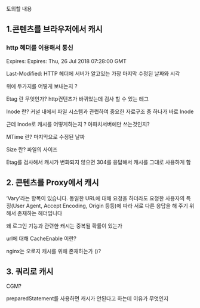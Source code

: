 
토의할 내용

## 1.콘텐츠를 브라우저에서 캐시

### http 헤더를 이용해서 통신

Expires: Expires: Thu, 26 Jul 2018 07:28:00 GMT

Last-Modified: HTTP 헤더에 서버가 알고있는 가장 마지막 수정된 날짜와 시각

위에 두가지를 어떻게 보내는지 ? 

Etag 란 무엇인가? http컨텐츠가 바뀌었는데 검사 할 수 있는 테그

Inode 란? 커널 내에서 파일 시스템과 관련하여 중요한 자료구조 중 하나가 바로 Inode

근데 Inode로 캐시를 어떻게하는지 ?
아파치서버에만 쓰는것인지?

MTime 란? 마지막으로 수정된 날짜

Size 란? 파일의 사이즈

Etag를 검사해서 캐시가 변화되지 않으면 304를 응답해서 캐시를 그대로 사용하게 함

## 2. 콘텐츠를 Proxy에서 캐시

‘Vary’라는 항목이 있습니다. 동일한 URL에 대해 요청을 하더라도 요청한 사용자의 특징(User Agent, Accept Encoding, Origin 등등)에 따라 서로 다른 응답을 해 주기 위해서 존재하는 헤더입니다


왜 로그인 기능과 관련한 캐시는 중복될 확률이 있는가

url에 대해 CacheEnable 이란?


nginx는 오로지 캐시를 위해 존재하는가 ()?


## 3. 쿼리로 캐시

CGM?

preparedStatement를 사용하면 캐시가 안된다고 하는데 이유가 무엇인지

